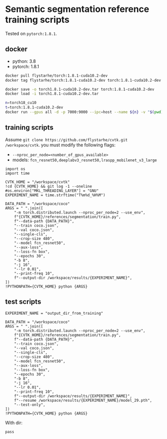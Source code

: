 # Semantic segmentation reference training scripts
Tested on `pytorch:1.8.1`.

## docker
* python: 3.8
* pytorch: 1.8.1

```sh
docker pull flystarhe/torch:1.8.1-cuda10.2-dev
docker tag flystarhe/torch:1.8.1-cuda10.2-dev torch:1.8.1-cuda10.2-dev

docker save -o torch1.8.1-cuda10.2-dev.tar torch:1.8.1-cuda10.2-dev
docker load -i torch1.8.1-cuda10.2-dev.tar

n=torch18_cu10
t=torch:1.8.1-cuda10.2-dev
docker run --gpus all -d -p 7000:9000 --ipc=host --name ${n} -v "$(pwd)"/${n}:/workspace ${t}
```

## training scripts
Assume `git clone https://github.com/flystarhe/cvtk.git /workspace/cvtk`. you must modify the following flags:

* `--nproc_per_node=<number_of_gpus_available>`
* models: `fcn_resnet50,deeplabv3_resnet50,lraspp_mobilenet_v3_large`

```jupyter
import os
import time

CVTK_HOME = "/workspace/cvtk"
!cd {CVTK_HOME} && git log -1 --oneline
#os.environ["MKL_THREADING_LAYER"] = "GNU"
EXPERIMENT_NAME = time.strftime("T%m%d_%H%M")

DATA_PATH = "/workspace/coco"
ARGS = " ".join([
    "-m torch.distributed.launch --nproc_per_node=2 --use_env",
    f"{CVTK_HOME}/references/segmentation/train.py",
    f"--data-path {DATA_PATH}",
    "--train coco.json",
    "--val coco.json",
    "--single-cls",
    "--crop-size 480",
    "--model fcn_resnet50",
    "--aux-loss",
    "--loss-fn box",
    "--epochs 30",
    "-b 8",
    "-j 16",
    "--lr 0.01",
    "--print-freq 10",
    f"--output-dir /workspace/results/{EXPERIMENT_NAME}",
])
!PYTHONPATH={CVTK_HOME} python {ARGS}
```

## test scripts
```
EXPERIMENT_NAME = "output_dir_from_training"

DATA_PATH = "/workspace/coco"
ARGS = " ".join([
    "-m torch.distributed.launch --nproc_per_node=2 --use_env",
    f"{CVTK_HOME}/references/segmentation/train.py",
    f"--data-path {DATA_PATH}",
    "--train coco.json",
    "--val coco.json",
    "--single-cls",
    "--crop-size 480",
    "--model fcn_resnet50",
    "--aux-loss",
    "--loss-fn box",
    "--epochs 30",
    "-b 8",
    "-j 16",
    "--lr 0.01",
    "--print-freq 10",
    f"--output-dir /workspace/results/{EXPERIMENT_NAME}",
    f"--resume /workspace/results/{EXPERIMENT_NAME}/model_29.pth",
    "--test-only",
])
!PYTHONPATH={CVTK_HOME} python {ARGS}
```

With dir:
```
pass
```

